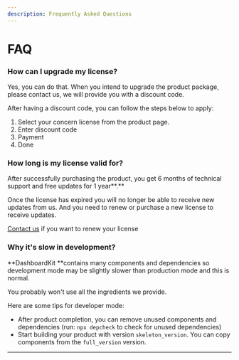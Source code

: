 ```yaml
---
description: Frequently Asked Questions
---
```


# FAQ

### **How can I upgrade my license?**

Yes, you can do that. When you intend to upgrade the product package, please contact us, we will provide you with a discount code.

After having a discount code, you can follow the steps below to apply:

1. Select your concern license from the product page.
2. Enter discount code
3. Payment
4. Done

### **How long is my license valid for?**

After successfully purchasing the product, you get 6 months of technical support and free updates for 1 year**.**

Once the license has expired you will no longer be able to receive new updates from us. And you need to renew or purchase a new license to receive updates.

[Contact us](https://codedthemes.support-hub.io) if you want to renew your license

### **Why it's slow in development?**

**DashboardKit **contains many components and dependencies so development mode may be slightly slower than production mode and this is normal.

You probably won't use all the ingredients we provide.

Here are some tips for developer mode:

* After product completion, you can remove unused components and dependencies (run: `npx depcheck` to check for unused dependencies)
* Start building your product with version `skeleton_version`. You can copy components from the `full_version` version.

****

